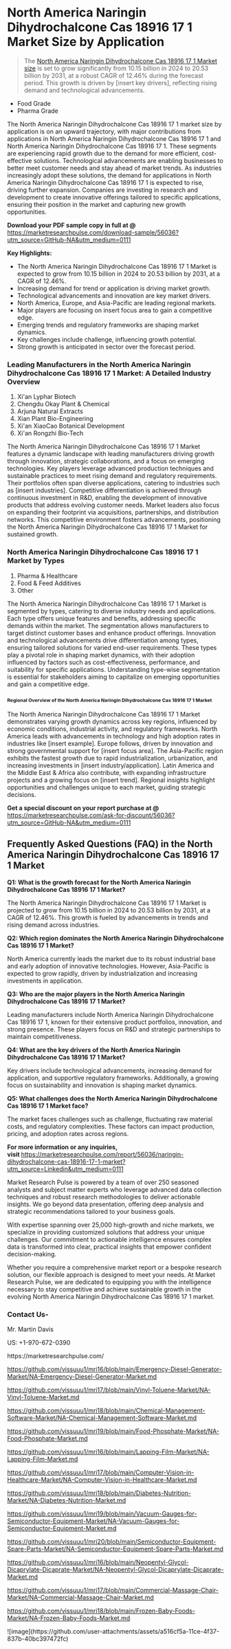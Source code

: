 <h1>North America Naringin Dihydrochalcone Cas 18916 17 1 Market&nbsp;Size by Application</h1><blockquote><p>The <a href="https://marketresearchpulse.com/download-sample/56036?utm_source=GitHub-NA&amp;utm_medium=0111">North America Naringin Dihydrochalcone Cas 18916 17 1 Market size</a> is set to grow significantly from 10.15 billion in 2024 to 20.53 billion by 2031, at a robust CAGR of 12.46% during the forecast period. This growth is driven by [insert key drivers], reflecting rising demand and technological advancements.</p></blockquote><ul><li>Food Grade<li> Pharma Grade</li></ul><p>The North America Naringin Dihydrochalcone Cas 18916 17 1 market size by application is on an upward trajectory, with major contributions from applications in North America Naringin Dihydrochalcone Cas 18916 17 1 and North America Naringin Dihydrochalcone Cas 18916 17 1. These segments are experiencing rapid growth due to the demand for more efficient, cost-effective solutions. Technological advancements are enabling businesses to better meet customer needs and stay ahead of market trends. As industries increasingly adopt these solutions, the demand for applications in North America Naringin Dihydrochalcone Cas 18916 17 1 is expected to rise, driving further expansion. Companies are investing in research and development to create innovative offerings tailored to specific applications, ensuring their position in the market and capturing new growth opportunities.</p><p><strong>Download your PDF sample copy in full at @ </strong><a href="https://marketresearchpulse.com/download-sample/56036?utm_source=GitHub-NA&amp;utm_medium=0111">https://marketresearchpulse.com/download-sample/56036?utm_source=GitHub-NA&amp;utm_medium=0111</a></p><p><strong>Key Highlights: </strong></p><ul><li>The North America Naringin Dihydrochalcone Cas 18916 17 1 Market is expected to grow from 10.15 billion in 2024 to 20.53 billion by 2031, at a CAGR of 12.46%.</li><li>Increasing demand for trend or application is driving market growth.</li><li>Technological advancements and innovation are key market drivers.</li><li>North America, Europe, and Asia-Pacific are leading regional markets.</li><li>Major players are focusing on insert focus area to gain a competitive edge.</li><li>Emerging trends and regulatory frameworks are shaping market dynamics.</li><li>Key challenges include challenge, influencing growth potential.</li><li>Strong growth is anticipated in sector over the forecast period.</li></ul><h3>Leading Manufacturers in the North America Naringin Dihydrochalcone Cas 18916 17 1 Market: A Detailed Industry Overview</h3><ol><li>Xi'an Lyphar Biotech</li><li>Chengdu Okay Plant & Chemical</li><li>Arjuna Natural Extracts</li><li>Xian Plant Bio-Engineering</li><li>Xi'an XiaoCao Botanical Development</li><li>Xi'an Rongzhi Bio-Tech</li></ol><div class="flex max-w-full flex-col flex-grow"><div class="min-h-8 text-message flex w-full flex-col items-end gap-2 whitespace-normal break-words [.text-message+&amp;]:mt-5" dir="auto" data-message-author-role="assistant" data-message-id="fd8432e4-4910-450d-b182-61b7bfb0a01f" data-message-model-slug="gpt-4o"><div class="flex w-full flex-col gap-1 empty:hidden first:pt-[3px]"><div class="markdown prose w-full break-words dark:prose-invert light"><p>The North America Naringin Dihydrochalcone Cas 18916 17 1 Market features a dynamic landscape with leading manufacturers driving growth through innovation, strategic collaborations, and a focus on emerging technologies. Key players leverage advanced production techniques and sustainable practices to meet rising demand and regulatory requirements. Their portfolios often span diverse applications, catering to industries such as [insert industries]. Competitive differentiation is achieved through continuous investment in R&amp;D, enabling the development of innovative products that address evolving customer needs. Market leaders also focus on expanding their footprint via acquisitions, partnerships, and distribution networks. This competitive environment fosters advancements, positioning the North America Naringin Dihydrochalcone Cas 18916 17 1 Market for sustained growth.</p></div></div></div></div><h3>North America Naringin Dihydrochalcone Cas 18916 17 1 Market by Types</h3><ol><li>Pharma & Healthcare<li> Food & Feed Additives<li> Other</li></ol><div class="flex max-w-full flex-col flex-grow"><div class="min-h-8 text-message flex w-full flex-col items-end gap-2 whitespace-normal break-words [.text-message+&amp;]:mt-5" dir="auto" data-message-author-role="assistant" data-message-id="084470be-0bb7-4664-bddf-5156b4f41249" data-message-model-slug="gpt-4o-mini"><div class="flex w-full flex-col gap-1 empty:hidden first:pt-[3px]"><div class="markdown prose w-full break-words dark:prose-invert light"><p>The North America Naringin Dihydrochalcone Cas 18916 17 1 Market is segmented by types, catering to diverse industry needs and applications. Each type offers unique features and benefits, addressing specific demands within the market. The segmentation allows manufacturers to target distinct customer bases and enhance product offerings. Innovation and technological advancements drive differentiation among types, ensuring tailored solutions for varied end-user requirements. These types play a pivotal role in shaping market dynamics, with their adoption influenced by factors such as cost-effectiveness, performance, and suitability for specific applications. Understanding type-wise segmentation is essential for stakeholders aiming to capitalize on emerging opportunities and gain a competitive edge.</p></div></div></div></div><h3><span style="font-size: 11px;">Regional Overview of the North America Naringin Dihydrochalcone Cas 18916 17 1 Market</span></h3><div class="flex max-w-full flex-col flex-grow"><div class="min-h-8 text-message flex w-full flex-col items-end gap-2 whitespace-normal break-words [.text-message+&amp;]:mt-5" dir="auto" data-message-author-role="assistant" data-message-id="e9038762-ce64-4e30-91c9-9bd413514231" data-message-model-slug="gpt-4o-mini"><div class="flex w-full flex-col gap-1 empty:hidden first:pt-[3px]"><div class="markdown prose w-full break-words dark:prose-invert light"><p>The North America Naringin Dihydrochalcone Cas 18916 17 1 Market demonstrates varying growth dynamics across key regions, influenced by economic conditions, industrial activity, and regulatory frameworks. North America leads with advancements in technology and high adoption rates in industries like [insert example]. Europe follows, driven by innovation and strong governmental support for [insert focus area]. The Asia-Pacific region exhibits the fastest growth due to rapid industrialization, urbanization, and increasing investments in [insert industry/application]. Latin America and the Middle East &amp; Africa also contribute, with expanding infrastructure projects and a growing focus on [insert trend]. Regional insights highlight opportunities and challenges unique to each market, guiding strategic decisions.</p></div></div></div></div><p><strong>Get a special discount on your report purchase at @ </strong><a href="https://marketresearchpulse.com/ask-for-discount/56036?utm_source=GitHub-NA&amp;utm_medium=0111">https://marketresearchpulse.com/ask-for-discount/56036?utm_source=GitHub-NA&amp;utm_medium=0111</a></p><h2>Frequently Asked Questions (FAQ) in the North America Naringin Dihydrochalcone Cas 18916 17 1 Market</h2><p><strong>Q1: What is the growth forecast for the North America Naringin Dihydrochalcone Cas 18916 17 1 Market?</strong></p><p>The North America Naringin Dihydrochalcone Cas 18916 17 1 Market is projected to grow from 10.15 billion in 2024 to 20.53 billion by 2031, at a CAGR of 12.46%. This growth is fueled by advancements in trends and rising demand across industries.</p><p><strong>Q2: Which region dominates the North America Naringin Dihydrochalcone Cas 18916 17 1 Market?</strong></p><p>North America currently leads the market due to its robust industrial base and early adoption of innovative technologies. However, Asia-Pacific is expected to grow rapidly, driven by industrialization and increasing investments in application.</p><p><strong>Q3: Who are the major players in the North America Naringin Dihydrochalcone Cas 18916 17 1 Market?</strong></p><p>Leading manufacturers include North America Naringin Dihydrochalcone Cas 18916 17 1, known for their extensive product portfolios, innovation, and strong presence. These players focus on R&amp;D and strategic partnerships to maintain competitiveness.</p><p><strong>Q4: What are the key drivers of the North America Naringin Dihydrochalcone Cas 18916 17 1 Market?</strong></p><p>Key drivers include technological advancements, increasing demand for application, and supportive regulatory frameworks. Additionally, a growing focus on sustainability and innovation is shaping market dynamics.</p><p><strong>Q5: What challenges does the North America Naringin Dihydrochalcone Cas 18916 17 1 Market face?</strong></p><p>The market faces challenges such as challenge, fluctuating raw material costs, and regulatory complexities. These factors can impact production, pricing, and adoption rates across regions.</p><p><strong>For more information or any inquiries, visit&nbsp;</strong><a href="https://marketresearchpulse.com/report/56036/naringin-dihydrochalcone-cas-18916-17-1-market?utm_source=Linkedin&utm_medium=0111">https://marketresearchpulse.com/report/56036/naringin-dihydrochalcone-cas-18916-17-1-market?utm_source=Linkedin&utm_medium=0111</a></p><p>Market Research Pulse is powered by a team of over 250 seasoned analysts and subject matter experts who leverage advanced data collection techniques and robust research methodologies to deliver actionable insights. We go beyond data presentation, offering deep analysis and strategic recommendations tailored to your business goals.</p><p>With expertise spanning over 25,000 high-growth and niche markets, we specialize in providing customized solutions that address your unique challenges. Our commitment to actionable intelligence ensures complex data is transformed into clear, practical insights that empower confident decision-making.</p><p>Whether you require a comprehensive market report or a bespoke research solution, our flexible approach is designed to meet your needs. At Market Research Pulse, we are dedicated to equipping you with the intelligence necessary to stay competitive and achieve sustainable growth in the evolving North America Naringin Dihydrochalcone Cas 18916 17 1 market.</p><h3><strong>Contact Us-</strong></h3><p>Mr. Martin Davis</p><p>US: +1-970-672-0390</p><p>https://marketresearchpulse.com/</p><p><a href="https://github.com/vissuuu1/mri16/blob/main/Emergency-Diesel-Generator-Market/NA-Emergency-Diesel-Generator-Market.md">https://github.com/vissuuu1/mri16/blob/main/Emergency-Diesel-Generator-Market/NA-Emergency-Diesel-Generator-Market.md</a></p><p><a href="https://github.com/vissuuu1/mri17/blob/main/Vinyl-Toluene-Market/NA-Vinyl-Toluene-Market.md">https://github.com/vissuuu1/mri17/blob/main/Vinyl-Toluene-Market/NA-Vinyl-Toluene-Market.md</a></p><p><a href="https://github.com/vissuuu1/mri18/blob/main/Chemical-Management-Software-Market/NA-Chemical-Management-Software-Market.md">https://github.com/vissuuu1/mri18/blob/main/Chemical-Management-Software-Market/NA-Chemical-Management-Software-Market.md</a></p><p><a href="https://github.com/vissuuu1/mri19/blob/main/Food-Phosphate-Market/NA-Food-Phosphate-Market.md">https://github.com/vissuuu1/mri19/blob/main/Food-Phosphate-Market/NA-Food-Phosphate-Market.md</a></p><p><a href="https://github.com/vissuuu1/mri16/blob/main/Lapping-Film-Market/NA-Lapping-Film-Market.md">https://github.com/vissuuu1/mri16/blob/main/Lapping-Film-Market/NA-Lapping-Film-Market.md</a></p><p><a href="https://github.com/vissuuu1/mri17/blob/main/Computer-Vision-in-Healthcare-Market/NA-Computer-Vision-in-Healthcare-Market.md">https://github.com/vissuuu1/mri17/blob/main/Computer-Vision-in-Healthcare-Market/NA-Computer-Vision-in-Healthcare-Market.md</a></p><p><a href="https://github.com/vissuuu1/mri18/blob/main/Diabetes-Nutrition-Market/NA-Diabetes-Nutrition-Market.md">https://github.com/vissuuu1/mri18/blob/main/Diabetes-Nutrition-Market/NA-Diabetes-Nutrition-Market.md</a></p><p><a href="https://github.com/vissuuu1/mri19/blob/main/Vacuum-Gauges-for-Semiconductor-Equipment-Market/NA-Vacuum-Gauges-for-Semiconductor-Equipment-Market.md">https://github.com/vissuuu1/mri19/blob/main/Vacuum-Gauges-for-Semiconductor-Equipment-Market/NA-Vacuum-Gauges-for-Semiconductor-Equipment-Market.md</a></p><p><a href="https://github.com/vissuuu1/mri20/blob/main/Semiconductor-Equipment-Spare-Parts-Market/NA-Semiconductor-Equipment-Spare-Parts-Market.md">https://github.com/vissuuu1/mri20/blob/main/Semiconductor-Equipment-Spare-Parts-Market/NA-Semiconductor-Equipment-Spare-Parts-Market.md</a></p><p><a href="https://github.com/vissuuu1/mri16/blob/main/Neopentyl-Glycol-Dicaprylate-Dicaprate-Market/NA-Neopentyl-Glycol-Dicaprylate-Dicaprate-Market.md">https://github.com/vissuuu1/mri16/blob/main/Neopentyl-Glycol-Dicaprylate-Dicaprate-Market/NA-Neopentyl-Glycol-Dicaprylate-Dicaprate-Market.md</a></p><p><a href="https://github.com/vissuuu1/mri17/blob/main/Commercial-Massage-Chair-Market/NA-Commercial-Massage-Chair-Market.md">https://github.com/vissuuu1/mri17/blob/main/Commercial-Massage-Chair-Market/NA-Commercial-Massage-Chair-Market.md</a></p><p><a href="https://github.com/vissuuu1/mri18/blob/main/Frozen-Baby-Foods-Market/NA-Frozen-Baby-Foods-Market.md">https://github.com/vissuuu1/mri18/blob/main/Frozen-Baby-Foods-Market/NA-Frozen-Baby-Foods-Market.md</a></p>
![image](https://github.com/user-attachments/assets/a516cf5a-11ce-4f37-837b-40bc397472fc)
